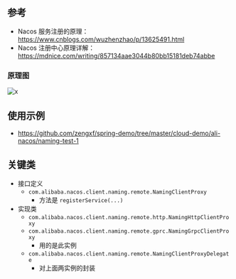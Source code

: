 ## 参考
- Nacos 服务注册的原理： https://www.cnblogs.com/wuzhenzhao/p/13625491.html
- Nacos 注册中心原理详解： https://mdnice.com/writing/857134aae3044b80bb15181deb74abbe

### 原理图
![x](https://img2020.cnblogs.com/blog/1383365/202009/1383365-20200908194923223-29413080.png)


## 使用示例
- https://github.com/zengxf/spring-demo/tree/master/cloud-demo/ali-nacos/naming-test-1


## 关键类
- 接口定义
  - `com.alibaba.nacos.client.naming.remote.NamingClientProxy`
    - 方法是 `registerService(...)`
- 实现类
  - `com.alibaba.nacos.client.naming.remote.http.NamingHttpClientProxy`
  - `com.alibaba.nacos.client.naming.remote.gprc.NamingGrpcClientProxy`
    - 用的是此实例
  - `com.alibaba.nacos.client.naming.remote.NamingClientProxyDelegate`
    - 对上面两实例的封装